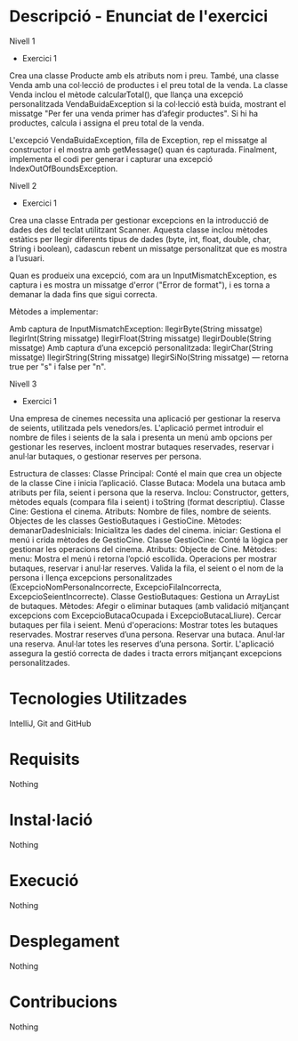 
# Descripció - Enunciat de l'exercici

Nivell 1
- Exercici 1

Crea una classe Producte amb els atributs nom i preu. També, una classe Venda amb una col·lecció de productes i el preu total de la venda. La classe Venda inclou el mètode calcularTotal(), que llança una excepció personalitzada VendaBuidaException si la col·lecció està buida, mostrant el missatge "Per fer una venda primer has d’afegir productes". Si hi ha productes, calcula i assigna el preu total de la venda.

L'excepció VendaBuidaException, filla de Exception, rep el missatge al constructor i el mostra amb getMessage() quan és capturada. Finalment, implementa el codi per generar i capturar una excepció IndexOutOfBoundsException.

Nivell 2
- Exercici 1

Crea una classe Entrada per gestionar excepcions en la introducció de dades des del teclat utilitzant Scanner. Aquesta classe inclou mètodes estàtics per llegir diferents tipus de dades (byte, int, float, double, char, String i boolean), cadascun rebent un missatge personalitzat que es mostra a l’usuari.

Quan es produeix una excepció, com ara un InputMismatchException, es captura i es mostra un missatge d'error ("Error de format"), i es torna a demanar la dada fins que sigui correcta.

Mètodes a implementar:

Amb captura de InputMismatchException:
llegirByte(String missatge)
llegirInt(String missatge)
llegirFloat(String missatge)
llegirDouble(String missatge)
Amb captura d’una excepció personalitzada:
llegirChar(String missatge)
llegirString(String missatge)
llegirSiNo(String missatge) — retorna true per "s" i false per "n".

Nivell 3
- Exercici 1

Una empresa de cinemes necessita una aplicació per gestionar la reserva de seients, utilitzada pels venedors/es. L'aplicació permet introduir el nombre de files i seients de la sala i presenta un menú amb opcions per gestionar les reserves, incloent mostrar butaques reservades, reservar i anul·lar butaques, o gestionar reserves per persona.

Estructura de classes:
Classe Principal:
Conté el main que crea un objecte de la classe Cine i inicia l’aplicació.
Classe Butaca:
Modela una butaca amb atributs per fila, seient i persona que la reserva.
Inclou:
Constructor, getters, mètodes equals (compara fila i seient) i toString (format descriptiu).
Classe Cine:
Gestiona el cinema.
Atributs:
Nombre de files, nombre de seients.
Objectes de les classes GestioButaques i GestioCine.
Mètodes:
demanarDadesInicials: Inicialitza les dades del cinema.
iniciar: Gestiona el menú i crida mètodes de GestioCine.
Classe GestioCine:
Conté la lògica per gestionar les operacions del cinema.
Atributs:
Objecte de Cine.
Mètodes:
menu: Mostra el menú i retorna l’opció escollida.
Operacions per mostrar butaques, reservar i anul·lar reserves.
Valida la fila, el seient o el nom de la persona i llença excepcions personalitzades (ExcepcioNomPersonaIncorrecte, ExcepcioFilaIncorrecta, ExcepcioSeientIncorrecte).
Classe GestioButaques:
Gestiona un ArrayList de butaques.
Mètodes:
Afegir o eliminar butaques (amb validació mitjançant excepcions com ExcepcioButacaOcupada i ExcepcioButacaLliure).
Cercar butaques per fila i seient.
Menú d'operacions:
Mostrar totes les butaques reservades.
Mostrar reserves d’una persona.
Reservar una butaca.
Anul·lar una reserva.
Anul·lar totes les reserves d’una persona.
Sortir.
L'aplicació assegura la gestió correcta de dades i tracta errors mitjançant excepcions personalitzades.

# Tecnologies Utilitzades

IntelliJ, Git and GitHub

# Requisits

Nothing

# Instal·lació

Nothing

# Execució

Nothing

# Desplegament

Nothing

# Contribucions

Nothing
